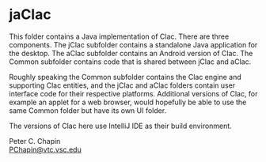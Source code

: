 
jaClac
======

This folder contains a Java implementation of Clac. There are three components. The jClac
subfolder contains a standalone Java application for the desktop. The aClac subfolder contains
an Android version of Clac. The Common subfolder contains code that is shared between jClac and
aClac.

Roughly speaking the Common subfolder contains the Clac engine and supporting Clac entities, and
the jClac and aClac folders contain user interface code for their respective platforms.
Additional versions of Clac, for example an applet for a web browser, would hopefully be able to
use the same Common folder but have its own UI folder.

The versions of Clac here use IntelliJ IDE as their build environment.

Peter C. Chapin  
PChapin@vtc.vsc.edu
